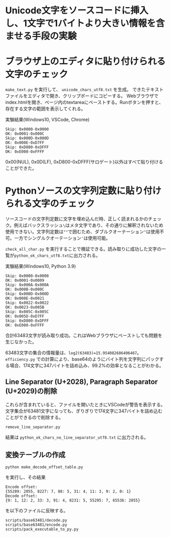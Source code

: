 # Unicode文字をソースコードに挿入し、1文字で1バイトより大きい情報を含ませる手段の実験

# ブラウザ上のエディタに貼り付けられる文字のチェック

`make_text.py` を実行して、 `unicode_chars_utf8.txt` を生成。
できたテキストファイルをエディタで開き、クリップボードにコピーする。
Webブラウザでindex.htmlを開き、ページ内のtextareaにペーストする。Runボタンを押すと、存在する文字の範囲を表示してくれる。

実験結果(Windows10, VSCode, Chrome)

```
Skip: 0x0000-0x0000
OK: 0x0001-0x000C
Skip: 0x000D-0x000D
OK: 0x000E-0xD7FF
Skip: 0xD800-0xDFFF
OK: 0xE000-0xFFFF
```

0x00(NUL), 0x0D(LF), 0xD800-0xDFFF(サロゲート)以外はすべて貼り付けることができた。

# Pythonソースの文字列定数に貼り付けられる文字のチェック

ソースコードの文字列定数に文字を埋め込んだ時、正しく読まれるかのチェック。例えばバックスラッシュ`\`はメタ文字であり、その通りに解釈されないため使用できない。文字列定数は`""`で囲むため、ダブルクオーテーション`"`は使用不可。一方でシングルクオーテーション`'`は使用可能。

`check_all_char.py` を実行することで検証できる。読み取りに成功した文字の一覧が`python_ok_chars_utf8.txt`に出力される。

実験結果(Windows10, Python 3.9)

```
Skip: 0x0000-0x0000
OK: 0x0001-0x0009
Skip: 0x000A-0x000A
OK: 0x000B-0x000C
Skip: 0x000D-0x000D
OK: 0x000E-0x0021
Skip: 0x0022-0x0022
OK: 0x0023-0x005B
Skip: 0x005C-0x005C
OK: 0x005D-0xD7FF
Skip: 0xD800-0xDFFF
OK: 0xE000-0xFFFF
```

合計63483文字が読み取り成功。これはWebブラウザにペーストしても問題を生じなかった。

63483文字の集合の情報量は、`log2(63483)=15.954082686406467`。
`efficiency.py` での計算により、base64のようにバイト列を文字列にパックする場合、174文字に347バイトを詰め込み、99.2%の効率となることがわかる。

## Line Separator (U+2028), Paragraph Separator (U+2029)の削除

これらが含まれていると、ファイルを開いたときにVSCodeが警告を表示する。文字集合が63481文字になっても、ぎりぎりで174文字に347バイトを詰め込むことができるので削除する。

```
remove_line_separator.py
```

結果は `python_ok_chars_no_line_separator_utf8.txt` に出力される。

## 変換テーブルの作成

```
python make_decode_offset_table.py
```

を実行し、その結果

```
Encode offset:
{55289: 2055, 8227: 7, 88: 5, 31: 4, 11: 3, 9: 2, 0: 1}
Decode offset:
{9: 1, 12: 2, 33: 3, 91: 4, 8231: 5, 55295: 7, 65536: 2055}
```

を以下のファイルに反映する。

```
scripts/base63481/decode.py
scripts/base63481/encode.py
scripts/pack_executable_to_py.py
```
